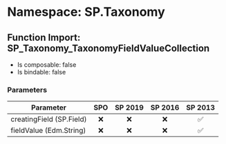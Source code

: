 # Namespace: SP.Taxonomy

## Function Import: SP_Taxonomy_TaxonomyFieldValueCollection

- Is composable: false
- Is bindable: false

### Parameters

Parameter | SPO | SP 2019 | SP 2016 | SP 2013
----------|:---:|:-------:|:-------:|:-------:
creatingField (SP.Field) | ❌ | ❌ | ❌ | ✅
fieldValue (Edm.String) | ❌ | ❌ | ❌ | ✅